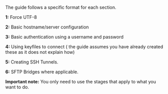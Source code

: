 
The guide follows a specific format for each section.

**1:** Force UTF-8

**2:** Basic hostname/server configuration

**3:** Basic authentication using a username and password

**4:** Using keyfiles to connect ( the guide assumes you have already created these as it does not explain how)

**5:** Creating SSH Tunnels.

**6:** SFTP Bridges where applicable.

**Important note:** You only need to use the stages that apply to what you want to do.